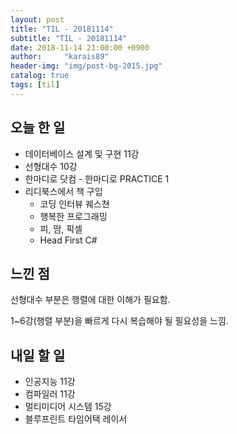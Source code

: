 ```yaml
---
layout: post
title: "TIL - 20181114"
subtitle: "TIL - 20181114"
date: 2018-11-14 21:00:00 +0900
author:     "karais89"
header-img: "img/post-bg-2015.jpg"
catalog: true
tags: [til]
---
```


## 오늘 한 일

- 데이터베이스 설계 및 구현 11강
- 선형대수 10강
- 한마디로 닷컴 - 한마디로 PRACTICE 1
- 리디북스에서 책 구입
	- 코딩 인터뷰 퀘스쳔
	- 행복한 프로그래밍
	- 피, 땀, 픽셀
	- Head First C#

## 느낀 점

선형대수 부분은 행렬에 대한 이해가 필요함.

1~6강(행렬 부분)을 빠르게 다시 복습해야 될 필요성을 느낌.

## 내일 할 일

- 인공지능 11강
- 컴파일러 11강
- 멀티미디어 시스템 15강
- 블루프린트 타임어택 레이서